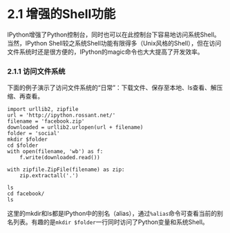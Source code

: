 # 2.1 增强的Shell功能

IPython增强了Python控制台，同时也可以在此控制台下容易地访问系统Shell。当然，IPython Shell较之系统Shell功能有限得多（Unix风格的Shell），但在访问文件系统时还是很方便的，IPython的magic命令也大大提高了开发效率。

### 2.1.1 访问文件系统

下面的例子演示了访问文件系统的“日常”：下载文件、保存至本地、ls查看、解压缩、再查看。

```
import urllib2, zipfile
url = 'http://ipython.rossant.net/'
filename = 'facebook.zip'
downloaded = urllib2.urlopen(url + filename)
folder = 'social'
mkdir $folder
cd $folder
with open(filename, 'wb') as f:
    f.write(downloaded.read())

with zipfile.ZipFile(filename) as zip:
    zip.extractall('.')

ls
cd facebook/
ls
```

这里的mkdir和ls都是IPython中的别名（alias），通过```%alias```命令可查看当前的别名列表。有趣的是```mkdir $folder```一行同时访问了Python变量和系统Shell。